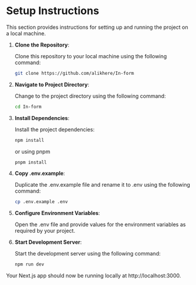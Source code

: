 # Setup Instructions

This section provides instructions for setting up and running the project on a local machine.

1. **Clone the Repository**:

   Clone this repository to your local machine using the following command:

   ```bash
   git clone https://github.com/alikhere/In-form
   ```

2. **Navigate to Project Directory**:

   Change to the project directory using the following command:

   ```bash
   cd In-form
   ```

3. **Install Dependencies**:

   Install the project dependencies:

   ```bash
   npm install
   ```

   or using pnpm

   ```bash
   pnpm install
   ```

4. **Copy .env.example**:

   Duplicate the .env.example file and rename it to .env using the following command:

   ```bash
   cp .env.example .env
   ```

5. **Configure Environment Variables**:

   Open the .env file and provide values for the environment variables as required by your project.

6. **Start Development Server**:

   Start the development server using the following command:

   ```bash
   npm run dev
   ```

Your Next.js app should now be running locally at http://localhost:3000.

<!-- DOCUMENTATION COMMENTS -->
<!-- This code block provides setup instructions for running a Next.js project on a local machine. -->
<!-- It includes step-by-step instructions for cloning the repository, navigating to the project directory, installing dependencies, copying the .env.example file, configuring environment variables, and starting the development server. -->
<!-- The code block uses bash commands to illustrate the steps and includes comments for each step. -->
